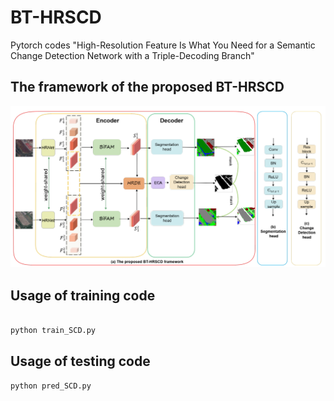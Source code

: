 # BT-HRSCD
Pytorch codes "High-Resolution Feature Is What You
Need for a Semantic Change Detection Network
with a Triple-Decoding Branch"


## The framework of the proposed BT-HRSCD
![image](https://github.com/iridescent524/BT-HRSCD/blob/main/BT-HRSCD-main/upload/overall.jpg)

## Usage of training code
  ```python
  
  python train_SCD.py
  ```
## Usage of testing code
  ```
  python pred_SCD.py
  ```
